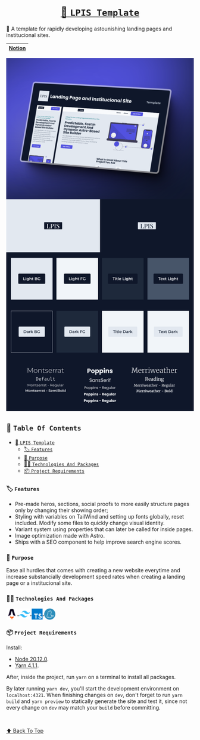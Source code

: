<div align="center">

# [🧬 `LPIS Template`](https://lpis-template.vercel.app/)

</div>

🧬 A template for rapidly developing astounishing landing pages and institucional sites.

<!-- _Read in other languages: [English](README.md) or [Português](README.br.md)._ -->

<div align="center">

| [Notion](https://atomicfeast.notion.site/LPIS-Template-EN-US-c22eef0a9fdf4b66bb84105f5b9e25c1?pvs=4) |
| ---------------------------------------------------------------------------------------------------- |

</div>

<div align="center">

![Composition](assets/Composition.svg)

</div>

## 📖 `Table Of Contents` <!-- omit in toc -->

- [🧬 `LPIS Template`](#-lpis-template)
  - [🏷️ `Features`](#️-features)
  - [📜 `Purpose`](#-purpose)
  - [👨‍💻 `Technologies And Packages`](#-technologies-and-packages)
  - [📦 `Project Requirements`](#-project-requirements)

### 🏷️ `Features`

- Pre-made heros, sections, social proofs to more easily structure pages only by changing their showing order;
- Styling with variables on TailWind and setting up fonts globally, reset included. Modify some files to quickly change visual identity.
- Variant system using properties that can later be called for inside pages.
- Image optimization made with Astro.
- Ships with a SEO component to help improve search engine scores.

### 📜 `Purpose`

Ease all hurdles that comes with creating a new website everytime and increase substancially development speed rates when creating a landing page or a institucional site.

### 👨‍💻 `Technologies And Packages`

<div  style="display: block"> 
   <a target="_blank" href="https://astro.build">
      <img align="center" alt="Astro" height="30" width="30" src="https://raw.githubusercontent.com/devicons/devicon/master/icons/astro/astro-original.svg">
   </a>
   <a target="_blank" href="https://tailwindcss.com/">
      <img align="center" alt="JS" height="30" width="30" src="https://raw.githubusercontent.com/devicons/devicon/master/icons/tailwindcss/tailwindcss-original.svg">
   </a>
   <a target="_blank" href="https://www.typescriptlang.org/">
      <img align="center" alt="TS" height="30" width="30" src="https://raw.githubusercontent.com/devicons/devicon/master/icons/typescript/typescript-original.svg">
   </a>
   <a target="_blank" href="https://yarnpkg.com/">
      <img align="center" alt="Yarn" height="30" width="30" src="https://raw.githubusercontent.com/devicons/devicon/master/icons/yarn/yarn-original.svg">
   </a>
</div>

### 📦 `Project Requirements`

Install:

- [Node 20.12.0](https://nodejs.org/en/download).
- [Yarn 4.1.1](https://yarnpkg.com/getting-started/install).

After, inside the project, run `yarn` on a terminal to install all packages.

By later running `yarn dev`, you'll start the development environment on `localhost:4321`.
When finishing changes on `dev`, don't forget to run `yarn build` and `yarn preview` to statically generate the site and test it, since not every change on `dev` may match your `build` before committing.

<br>

[⬆ Back To Top](#-lpis-template-)
